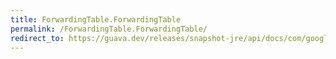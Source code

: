 ```yaml
---
title: ForwardingTable.ForwardingTable
permalink: /ForwardingTable.ForwardingTable/
redirect_to: https://guava.dev/releases/snapshot-jre/api/docs/com/google/common/collect/ForwardingTable.html#ForwardingTable--
---
```

